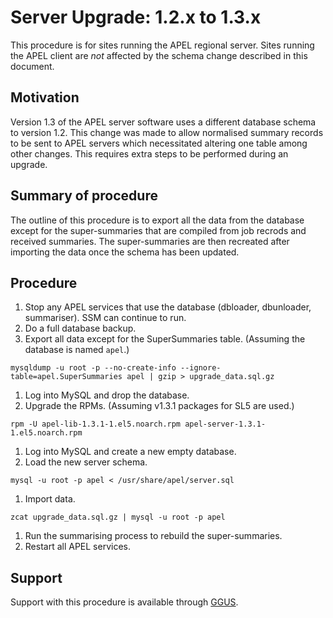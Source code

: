 # Server Upgrade: 1.2.x to 1.3.x

This procedure is for sites running the APEL regional server. Sites running the APEL client are _not_ affected by the schema change described in this document.

## Motivation

Version 1.3 of the APEL server software uses a different database schema to version 1.2. This change was made to allow normalised summary records to be sent to APEL servers which necessitated altering one table among other changes. This requires extra steps to be performed during an upgrade.

## Summary of procedure

The outline of this procedure is to export all the data from the database except for the super-summaries that are compiled from job recrods and received summaries. The super-summaries are then recreated after importing the data once the schema has been updated.

## Procedure

1. Stop any APEL services that use the database (dbloader, dbunloader, summariser). SSM can continue to run.
1. Do a full database backup.
1. Export all data except for the SuperSummaries table. (Assuming the database is named `apel`.)

  ```shell
  mysqldump -u root -p --no-create-info --ignore-table=apel.SuperSummaries apel | gzip > upgrade_data.sql.gz
  ```
1. Log into MySQL and drop the database.
1. Upgrade the RPMs. (Assuming v1.3.1 packages for SL5 are used.)

  ```shell
  rpm -U apel-lib-1.3.1-1.el5.noarch.rpm apel-server-1.3.1-1.el5.noarch.rpm
  ```
1. Log into MySQL and create a new empty database.
1. Load the new server schema.

  ```shell
  mysql -u root -p apel < /usr/share/apel/server.sql
  ```
1. Import data.

  ```shell
  zcat upgrade_data.sql.gz | mysql -u root -p apel
  ```
1. Run the summarising process to rebuild the super-summaries.
1. Restart all APEL services.

## Support

Support with this procedure is available through [GGUS](https://ggus.eu/).

